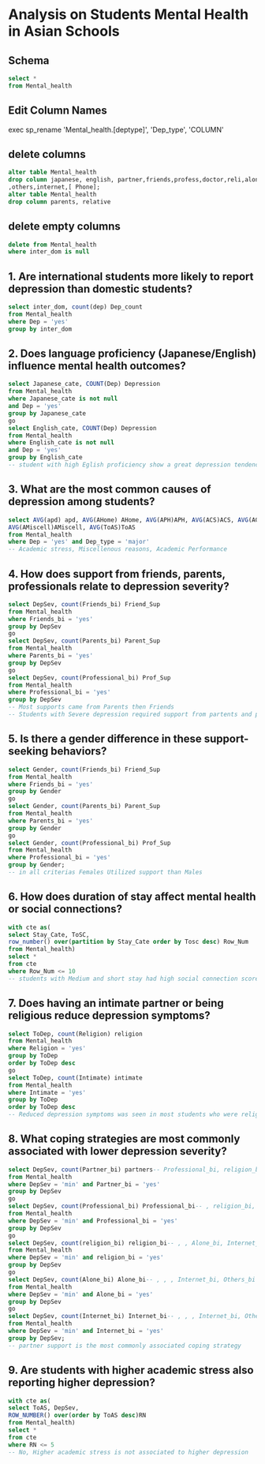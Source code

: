 # Analysis on Students Mental Health in Asian Schools
## Schema

```sql
select *
from Mental_health
```
## Edit Column Names
exec sp_rename
'Mental_health.[deptype]', 'Dep_type', 'COLUMN'

## delete columns
```sql
alter table Mental_health
drop column japanese, english, partner,friends,profess,doctor,reli,alone
,others,internet,[ Phone];
alter table Mental_health
drop column parents, relative
```
## delete empty columns
```sql
delete from Mental_health 
where inter_dom is null
```
## 1. Are international students more likely to report depression than domestic students?
```sql
select inter_dom, count(dep) Dep_count
from Mental_health
where Dep = 'yes'
group by inter_dom
```
## 2. Does language proficiency (Japanese/English) influence mental health outcomes?
```sql
select Japanese_cate, COUNT(Dep) Depression
from Mental_health
where Japanese_cate is not null
and Dep = 'yes'
group by Japanese_cate
go
select English_cate, COUNT(Dep) Depression
from Mental_health
where English_cate is not null
and Dep = 'yes'
group by English_cate
-- student with high Eglish proficiency show a great depression tendencies
```
## 3. What are the most common causes of depression among students?
```sql
select AVG(apd) apd, AVG(AHome) AHome, AVG(APH)APH, AVG(ACS)ACS, AVG(AGuilt)AGuilt, 
AVG(AMiscell)AMiscell, AVG(ToAS)ToAS
from Mental_health
where Dep = 'yes' and Dep_type = 'major'
-- Academic stress, Miscellenous reasons, Academic Performance
```
## 4. How does support from friends, parents, professionals relate to depression severity? 
```sql
select DepSev, count(Friends_bi) Friend_Sup
from Mental_health
where Friends_bi = 'yes' 
group by DepSev
go
select DepSev, count(Parents_bi) Parent_Sup
from Mental_health
where Parents_bi = 'yes'
group by DepSev
go
select DepSev, count(Professional_bi) Prof_Sup
from Mental_health
where Professional_bi = 'yes'
group by DepSev
-- Most supports came from Parents then Friends
-- Students with Severe depression required support from partents and professionals
```
## 5. Is there a gender difference in these support-seeking behaviors?
```sql
select Gender, count(Friends_bi) Friend_Sup
from Mental_health
where Friends_bi = 'yes'
group by Gender
go
select Gender, count(Parents_bi) Parent_Sup
from Mental_health
where Parents_bi = 'yes'
group by Gender
go
select Gender, count(Professional_bi) Prof_Sup
from Mental_health
where Professional_bi = 'yes'
group by Gender;
-- in all criterias Females Utilized support than Males
```
## 6. How does duration of stay affect mental health or social connections?
```sql
with cte as(
select Stay_Cate, ToSC, 
row_number() over(partition by Stay_Cate order by Tosc desc) Row_Num
from Mental_health)
select *
from cte
where Row_Num <= 10
-- students with Medium and short stay had high social connection score
```
## 7. Does having an intimate partner or being religious reduce depression symptoms?
```sql
select ToDep, count(Religion) religion
from Mental_health
where Religion = 'yes'
group by ToDep
order by ToDep desc
go
select ToDep, count(Intimate) intimate
from Mental_health
where Intimate = 'yes'
group by ToDep
order by ToDep desc
-- Reduced depression symptoms was seen in most students who were religious and had intimate partner
```
## 8. What coping strategies are most commonly associated with lower depression severity?
```sql
select DepSev, count(Partner_bi) partners-- Professional_bi, religion_bi, Alone_bi, Internet_bi, Others_bi
from Mental_health
where DepSev = 'min' and Partner_bi = 'yes'
group by DepSev
go
select DepSev, count(Professional_bi) Professional_bi-- , religion_bi, Alone_bi, Internet_bi, Others_bi
from Mental_health
where DepSev = 'min' and Professional_bi = 'yes'
group by DepSev
go
select DepSev, count(religion_bi) religion_bi-- , , Alone_bi, Internet_bi, Others_bi
from Mental_health
where DepSev = 'min' and religion_bi = 'yes'
group by DepSev
go
select DepSev, count(Alone_bi) Alone_bi-- , , , Internet_bi, Others_bi
from Mental_health
where DepSev = 'min' and Alone_bi = 'yes'
group by DepSev
go
select DepSev, count(Internet_bi) Internet_bi-- , , , Internet_bi, Others_bi
from Mental_health
where DepSev = 'min' and Internet_bi = 'yes'
group by DepSev;
-- partner support is the most commonly associated coping strategy
```
## 9. Are students with higher academic stress also reporting higher depression?
```sql
with cte as(
select ToAS, DepSev,
ROW_NUMBER() over(order by ToAS desc)RN
from Mental_health)
select *
from cte
where RN <= 5 
-- No, Higher academic stress is not associated to higher depression 
```

